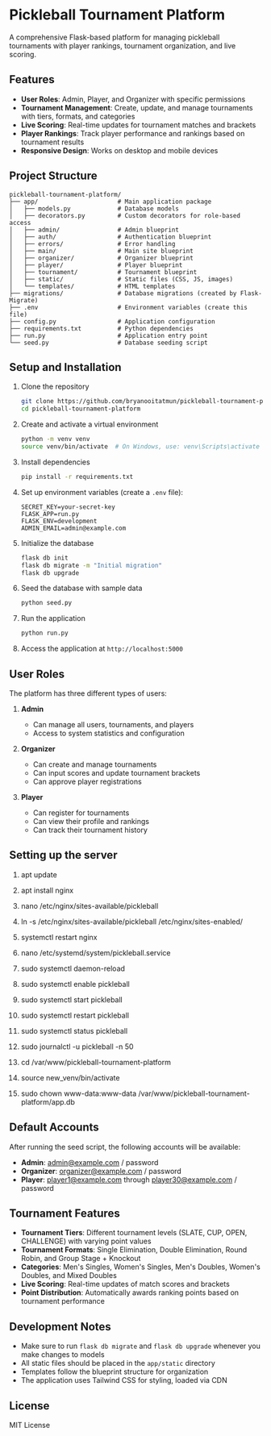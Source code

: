 # Pickleball Tournament Platform

A comprehensive Flask-based platform for managing pickleball tournaments with player rankings, tournament organization, and live scoring.

## Features

- **User Roles**: Admin, Player, and Organizer with specific permissions
- **Tournament Management**: Create, update, and manage tournaments with tiers, formats, and categories
- **Live Scoring**: Real-time updates for tournament matches and brackets
- **Player Rankings**: Track player performance and rankings based on tournament results
- **Responsive Design**: Works on desktop and mobile devices

## Project Structure

```
pickleball-tournament-platform/
├── app/                      # Main application package
│   ├── models.py             # Database models
│   ├── decorators.py         # Custom decorators for role-based access
│   ├── admin/                # Admin blueprint
│   ├── auth/                 # Authentication blueprint
│   ├── errors/               # Error handling
│   ├── main/                 # Main site blueprint
│   ├── organizer/            # Organizer blueprint
│   ├── player/               # Player blueprint
│   ├── tournament/           # Tournament blueprint
│   ├── static/               # Static files (CSS, JS, images)
│   └── templates/            # HTML templates
├── migrations/               # Database migrations (created by Flask-Migrate)
├── .env                      # Environment variables (create this file)
├── config.py                 # Application configuration
├── requirements.txt          # Python dependencies
├── run.py                    # Application entry point
└── seed.py                   # Database seeding script
```

## Setup and Installation

1. Clone the repository
   ```bash
   git clone https://github.com/bryanooitatmun/pickleball-tournament-platform.git
   cd pickleball-tournament-platform
   ```

2. Create and activate a virtual environment
   ```bash
   python -m venv venv
   source venv/bin/activate  # On Windows, use: venv\Scripts\activate
   ```

3. Install dependencies
   ```bash
   pip install -r requirements.txt
   ```

4. Set up environment variables (create a `.env` file):
   ```
   SECRET_KEY=your-secret-key
   FLASK_APP=run.py
   FLASK_ENV=development
   ADMIN_EMAIL=admin@example.com
   ```

5. Initialize the database
   ```bash
   flask db init
   flask db migrate -m "Initial migration"
   flask db upgrade
   ```

6. Seed the database with sample data
   ```bash
   python seed.py
   ```

7. Run the application
   ```bash
   python run.py
   ```

8. Access the application at `http://localhost:5000`

## User Roles

The platform has three different types of users:

1. **Admin**
   - Can manage all users, tournaments, and players
   - Access to system statistics and configuration

2. **Organizer**
   - Can create and manage tournaments
   - Can input scores and update tournament brackets
   - Can approve player registrations

3. **Player**
   - Can register for tournaments
   - Can view their profile and rankings
   - Can track their tournament history

## Setting up the server

1. apt update

2. apt install nginx

3. nano /etc/nginx/sites-available/pickleball

4. ln -s /etc/nginx/sites-available/pickleball /etc/nginx/sites-enabled/

5. systemctl restart nginx

6. nano /etc/systemd/system/pickleball.service

7. sudo systemctl daemon-reload

8. sudo systemctl enable pickleball

9. sudo systemctl start pickleball

9. sudo systemctl restart pickleball

9. sudo systemctl status pickleball

10. sudo journalctl -u pickleball -n 50

11. cd /var/www/pickleball-tournament-platform

12. source new_venv/bin/activate

13. sudo chown www-data:www-data /var/www/pickleball-tournament-platform/app.db

## Default Accounts

After running the seed script, the following accounts will be available:

- **Admin**: admin@example.com / password
- **Organizer**: organizer@example.com / password
- **Player**: player1@example.com through player30@example.com / password

## Tournament Features

- **Tournament Tiers**: Different tournament levels (SLATE, CUP, OPEN, CHALLENGE) with varying point values
- **Tournament Formats**: Single Elimination, Double Elimination, Round Robin, and Group Stage + Knockout
- **Categories**: Men's Singles, Women's Singles, Men's Doubles, Women's Doubles, and Mixed Doubles
- **Live Scoring**: Real-time updates of match scores and brackets
- **Point Distribution**: Automatically awards ranking points based on tournament performance

## Development Notes

- Make sure to run `flask db migrate` and `flask db upgrade` whenever you make changes to models
- All static files should be placed in the `app/static` directory
- Templates follow the blueprint structure for organization
- The application uses Tailwind CSS for styling, loaded via CDN

## License

MIT License

